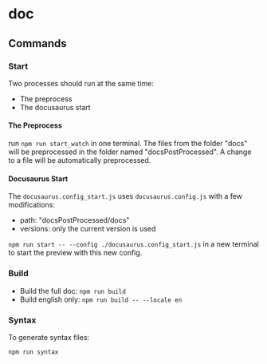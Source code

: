 # doc


## Commands

### Start

Two processes should run at the same time:

* The preprocess
* The docusaurus start

#### The Preprocess

run `npm run start_watch` in one terminal.
The files from the folder "docs" will be preprocessed in the folder named "docsPostProcessed". A change to a file will be automatically preprocessed.

#### Docusaurus Start

The `docusaurus.config_start.js` uses `docusaurus.config.js` with a few modifications:

* path: "docsPostProcessed/docs"
* versions: only the current version is used

`npm run start -- --config ./docusaurus.config_start.js` in a new terminal to start the preview with this new config.

### Build

* Build the full doc: `npm run build`
* Build english only: `npm run build -- --locale en`

### Syntax

To generate syntax files:

`npm run syntax`
